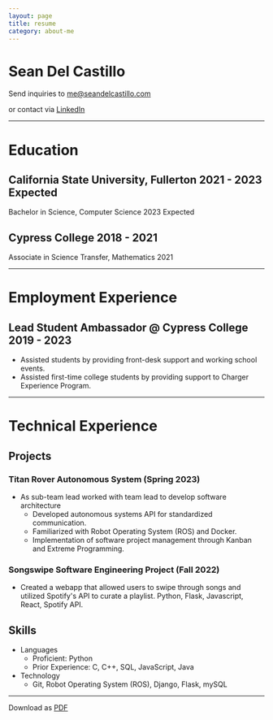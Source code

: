 ```yaml
---
layout: page
title: resume
category: about-me
---
```


Sean Del Castillo
=================

Send inquiries to <me@seandelcastillo.com>

or contact via [LinkedIn](https://www.linkedin.com/in/seanbdcastillo/)

---

# Education
## California State University, Fullerton 2021 - 2023 Expected
Bachelor in Science, Computer Science 2023 Expected

## Cypress College 2018 - 2021
Associate in Science Transfer, Mathematics 2021

--- 

# Employment Experience
## Lead Student Ambassador @ Cypress College 2019 - 2023
- Assisted students by providing front-desk support and working school events.
- Assisted first-time college students by providing support to Charger Experience Program.

--- 

# Technical Experience
## Projects
### Titan Rover Autonomous System (Spring 2023)
- As sub-team lead worked with team lead to develop software architecture 
  - Developed autonomous systems API for standardized communication. 
  - Familiarized with Robot Operating System (ROS) and Docker.
  - Implementation of software project management through Kanban and Extreme Programming.
 
### Songswipe Software Engineering Project (Fall 2022)
- Created a webapp that allowed users to swipe through songs and utilized Spotify's API to curate a playlist. Python, Flask, Javascript, React, Spotify API.

## Skills
- Languages
  - Proficient: Python
  - Prior Experience: C, C++, SQL, JavaScript, Java
- Technology
  - Git, Robot Operating System (ROS), Django, Flask, mySQL

---

Download as [PDF](downloads/resume_2023_web.pdf)
